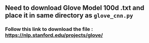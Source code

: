 ## Need to download Glove Model 100d .txt and place it in same directory as `glove_cnn.py`

### Follow this link to download the file : https://nlp.stanford.edu/projects/glove/